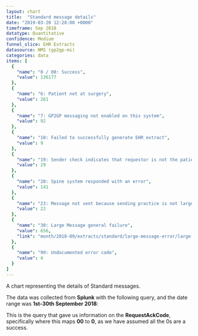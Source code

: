 ```yaml
---
layout: chart
title:  "Standard message details"
date: "2019-03-20 12:28:00 +0000"
timeframe: Sep 2018
datatype: Quantitative
confidence: Medium
funnel_slice: EHR Extracts
datasource: NMS (gp2gp-mi)
categories: data
items: [
  {
    "name": "0 / 00: Success",
    "value": 136177
  },
  {
    "name": "6: Patient not at surgery",
    "value": 261
  },
  {
    "name": "7: GP2GP messaging not enabled on this system",
    "value": 92
  },
  {
    "name": "10: Failed to successfully generate EHR extract",
    "value": 9
  },
  {
    "name": "19: Sender check indicates that requestor is not the patients current health care provider",
    "value": 29
  },
  {
    "name": "20: Spine system responded with an error",
    "value": 141
  },
  {
    "name": "23: Message not sent because sending practice is not large message compliant",
    "value": 22
  },
  {
    "name": "30: Large Message general failure",
    "value": 656,
    "link": "month/2018-09/extracts/standard/large-message-error/large-message-error"
  },
  {
    "name": "99: Undocumented error code",
    "value": 4
  }
]
---
```

A chart representing the details of Standard messages.

The data was collected from **Splunk** with the following query, and the date range was **1st-30th September 2018**:

This is the query that gave us information on the **RequestAckCode**, specifically where this maps **00** to **0**, as we have assumed all the 0s are a success.
